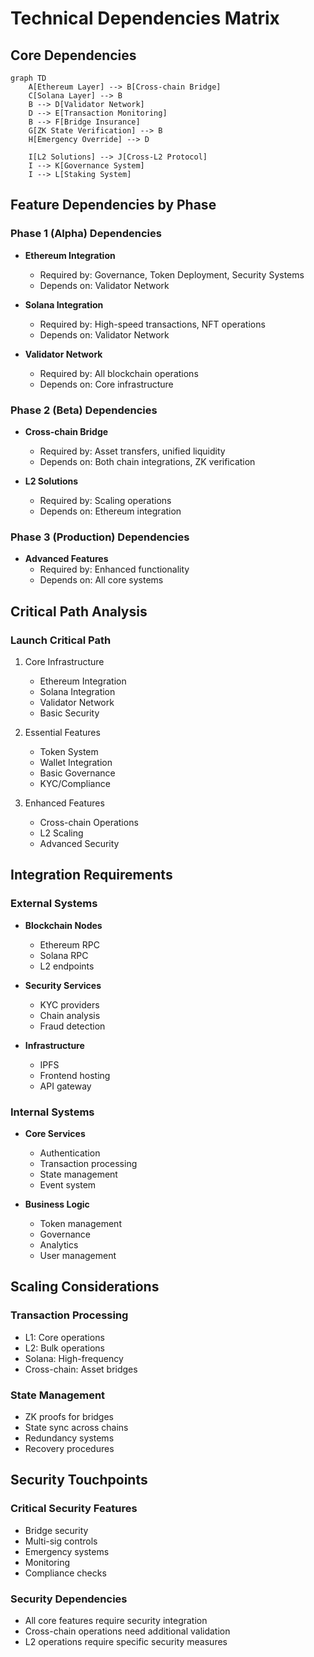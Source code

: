 # Technical Dependencies Matrix

## Core Dependencies

```mermaid
graph TD
    A[Ethereum Layer] --> B[Cross-chain Bridge]
    C[Solana Layer] --> B
    B --> D[Validator Network]
    D --> E[Transaction Monitoring]
    B --> F[Bridge Insurance]
    G[ZK State Verification] --> B
    H[Emergency Override] --> D
    
    I[L2 Solutions] --> J[Cross-L2 Protocol]
    I --> K[Governance System]
    I --> L[Staking System]
```

## Feature Dependencies by Phase

### Phase 1 (Alpha) Dependencies
- **Ethereum Integration**
  - Required by: Governance, Token Deployment, Security Systems
  - Depends on: Validator Network
  
- **Solana Integration**
  - Required by: High-speed transactions, NFT operations
  - Depends on: Validator Network
  
- **Validator Network**
  - Required by: All blockchain operations
  - Depends on: Core infrastructure

### Phase 2 (Beta) Dependencies
- **Cross-chain Bridge**
  - Required by: Asset transfers, unified liquidity
  - Depends on: Both chain integrations, ZK verification
  
- **L2 Solutions**
  - Required by: Scaling operations
  - Depends on: Ethereum integration

### Phase 3 (Production) Dependencies
- **Advanced Features**
  - Required by: Enhanced functionality
  - Depends on: All core systems

## Critical Path Analysis

### Launch Critical Path
1. Core Infrastructure
   - Ethereum Integration
   - Solana Integration
   - Validator Network
   - Basic Security

2. Essential Features
   - Token System
   - Wallet Integration
   - Basic Governance
   - KYC/Compliance

3. Enhanced Features
   - Cross-chain Operations
   - L2 Scaling
   - Advanced Security

## Integration Requirements

### External Systems
- **Blockchain Nodes**
  - Ethereum RPC
  - Solana RPC
  - L2 endpoints

- **Security Services**
  - KYC providers
  - Chain analysis
  - Fraud detection

- **Infrastructure**
  - IPFS
  - Frontend hosting
  - API gateway

### Internal Systems
- **Core Services**
  - Authentication
  - Transaction processing
  - State management
  - Event system

- **Business Logic**
  - Token management
  - Governance
  - Analytics
  - User management

## Scaling Considerations

### Transaction Processing
- L1: Core operations
- L2: Bulk operations
- Solana: High-frequency
- Cross-chain: Asset bridges

### State Management
- ZK proofs for bridges
- State sync across chains
- Redundancy systems
- Recovery procedures

## Security Touchpoints

### Critical Security Features
- Bridge security
- Multi-sig controls
- Emergency systems
- Monitoring
- Compliance checks

### Security Dependencies
- All core features require security integration
- Cross-chain operations need additional validation
- L2 operations require specific security measures 